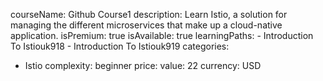   courseName: Github Course1
  description: Learn Istio, a solution for managing the different microservices that make up a cloud-native application.
  isPremium: true
  isAvailable: true
  learningPaths:
    - Introduction To Istiouk918
    - Introduction To Istiouk919
  categories:
  - Istio
  complexity: beginner
  price:
    value: 22
    currency: USD

